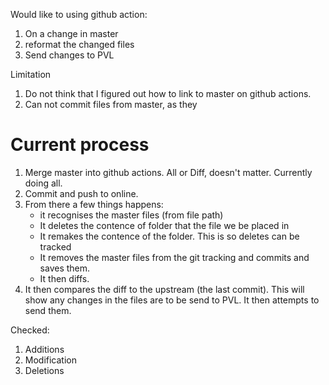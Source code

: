 
Would like to using github action:

1. On a change in master
2. reformat the changed files
3. Send changes to PVL

Limitation

1. Do not think that I figured out how to link to master on github actions. 
2. Can not commit files from master, as they 


# Current process

1. Merge master into github actions. All or Diff, doesn't matter. Currently doing all. 
2. Commit and push to online. 
3. From there a few things happens:
	* it recognises the master files (from file path)
	* It deletes the contence of folder that the file we be placed in
	* It remakes the contence of the folder. This is so deletes can be tracked
	* It removes the master files from the git tracking and commits and saves them. 
	* It then diffs. 
4. It then compares the diff to the upstream (the last commit). This will show any changes in the files are to be send to PVL. It then attempts to send them. 


Checked:

1. Additions
2. Modification
3. Deletions

 
